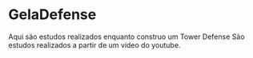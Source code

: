 # GelaDefense
Aqui são estudos realizados enquanto construo um Tower Defense
São estudos realizados a partir de um video do youtube.
